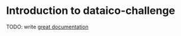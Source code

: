 # Introduction to dataico-challenge

TODO: write [great documentation](http://jacobian.org/writing/what-to-write/)
